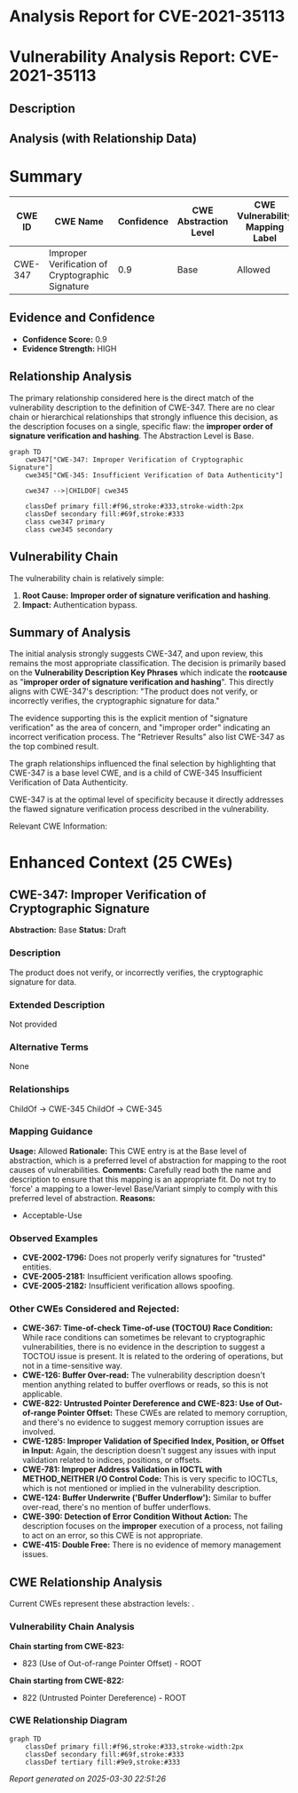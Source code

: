 # Analysis Report for CVE-2021-35113

# Vulnerability Analysis Report: CVE-2021-35113

## Description



## Analysis (with Relationship Data)

# Summary
| CWE ID | CWE Name | Confidence | CWE Abstraction Level | CWE Vulnerability Mapping Label | CWE-Vulnerability Mapping Notes |
|---|---|---|---|---|---|
| CWE-347 | Improper Verification of Cryptographic Signature | 0.9 | Base | Allowed | Primary CWE |

## Evidence and Confidence

*   **Confidence Score:** 0.9
*   **Evidence Strength:** HIGH

## Relationship Analysis
The primary relationship considered here is the direct match of the vulnerability description to the definition of CWE-347. There are no clear chain or hierarchical relationships that strongly influence this decision, as the description focuses on a single, specific flaw: the **improper order of signature verification and hashing**. The Abstraction Level is Base.

```mermaid
graph TD
    cwe347["CWE-347: Improper Verification of Cryptographic Signature"]
    cwe345["CWE-345: Insufficient Verification of Data Authenticity"]
    
    cwe347 -->|CHILDOF| cwe345
    
    classDef primary fill:#f96,stroke:#333,stroke-width:2px
    classDef secondary fill:#69f,stroke:#333
    class cwe347 primary
    class cwe345 secondary
```

## Vulnerability Chain
The vulnerability chain is relatively simple:

1.  **Root Cause:** **Improper order of signature verification and hashing**.
2.  **Impact:** Authentication bypass.

## Summary of Analysis
The initial analysis strongly suggests CWE-347, and upon review, this remains the most appropriate classification. The decision is primarily based on the **Vulnerability Description Key Phrases** which indicate the **rootcause** as "**improper order of signature verification and hashing**". This directly aligns with CWE-347's description: "The product does not verify, or incorrectly verifies, the cryptographic signature for data."

The evidence supporting this is the explicit mention of "signature verification" as the area of concern, and "improper order" indicating an incorrect verification process. The "Retriever Results" also list CWE-347 as the top combined result.

The graph relationships influenced the final selection by highlighting that CWE-347 is a base level CWE, and is a child of CWE-345 Insufficient Verification of Data Authenticity.

CWE-347 is at the optimal level of specificity because it directly addresses the flawed signature verification process described in the vulnerability.

Relevant CWE Information:

# Enhanced Context (25 CWEs)

## CWE-347: Improper Verification of Cryptographic Signature
**Abstraction:** Base
**Status:** Draft

### Description
The product does not verify, or incorrectly verifies, the cryptographic signature for data.

### Extended Description
Not provided

### Alternative Terms
None

### Relationships
ChildOf -> CWE-345
ChildOf -> CWE-345

### Mapping Guidance
**Usage:** Allowed
**Rationale:** This CWE entry is at the Base level of abstraction, which is a preferred level of abstraction for mapping to the root causes of vulnerabilities.
**Comments:** Carefully read both the name and description to ensure that this mapping is an appropriate fit. Do not try to 'force' a mapping to a lower-level Base/Variant simply to comply with this preferred level of abstraction.
**Reasons:**
- Acceptable-Use

### Observed Examples
- **CVE-2002-1796:** Does not properly verify signatures for "trusted" entities.
- **CVE-2005-2181:** Insufficient verification allows spoofing.
- **CVE-2005-2182:** Insufficient verification allows spoofing.

### Other CWEs Considered and Rejected:

*   **CWE-367: Time-of-check Time-of-use (TOCTOU) Race Condition:** While race conditions can sometimes be relevant to cryptographic vulnerabilities, there is no evidence in the description to suggest a TOCTOU issue is present. It is related to the ordering of operations, but not in a time-sensitive way.
*   **CWE-126: Buffer Over-read:** The vulnerability description doesn't mention anything related to buffer overflows or reads, so this is not applicable.
*   **CWE-822: Untrusted Pointer Dereference and CWE-823: Use of Out-of-range Pointer Offset:** These CWEs are related to memory corruption, and there's no evidence to suggest memory corruption issues are involved.
*   **CWE-1285: Improper Validation of Specified Index, Position, or Offset in Input:** Again, the description doesn't suggest any issues with input validation related to indices, positions, or offsets.
*   **CWE-781: Improper Address Validation in IOCTL with METHOD_NEITHER I/O Control Code:** This is very specific to IOCTLs, which is not mentioned or implied in the vulnerability description.
*   **CWE-124: Buffer Underwrite ('Buffer Underflow'):** Similar to buffer over-read, there's no mention of buffer underflows.
*   **CWE-390: Detection of Error Condition Without Action:** The description focuses on the **improper** execution of a process, not failing to act on an error, so this CWE is not appropriate.
*   **CWE-415: Double Free:** There is no evidence of memory management issues.


## CWE Relationship Analysis

Current CWEs represent these abstraction levels: .


### Vulnerability Chain Analysis

**Chain starting from CWE-823:**
- 823 (Use of Out-of-range Pointer Offset) - ROOT


**Chain starting from CWE-822:**
- 822 (Untrusted Pointer Dereference) - ROOT



### CWE Relationship Diagram

```mermaid
graph TD
    classDef primary fill:#f96,stroke:#333,stroke-width:2px
    classDef secondary fill:#69f,stroke:#333
    classDef tertiary fill:#9e9,stroke:#333
```



*Report generated on 2025-03-30 22:51:26*
